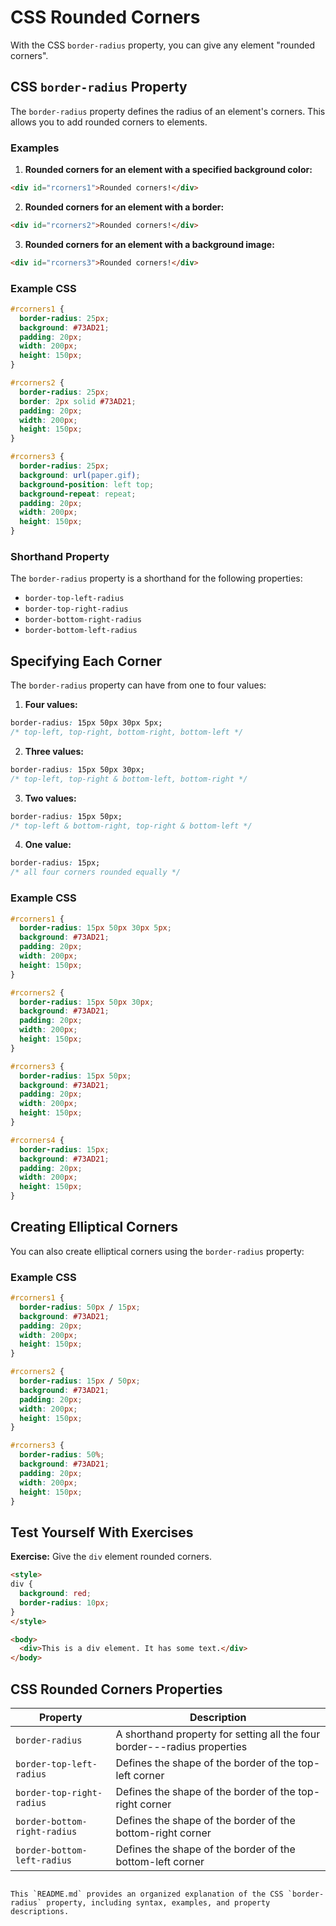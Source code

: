 # CSS Rounded Corners

With the CSS `border-radius` property, you can give any element "rounded corners".

## CSS `border-radius` Property

The `border-radius` property defines the radius of an element's corners. This allows you to add rounded corners to elements.

### Examples

1. **Rounded corners for an element with a specified background color:**

```html
<div id="rcorners1">Rounded corners!</div>
```

2. **Rounded corners for an element with a border:**

```html
<div id="rcorners2">Rounded corners!</div>
```

3. **Rounded corners for an element with a background image:**

```html
<div id="rcorners3">Rounded corners!</div>
```

### Example CSS

```css
#rcorners1 {
  border-radius: 25px;
  background: #73AD21;
  padding: 20px;
  width: 200px;
  height: 150px;
}

#rcorners2 {
  border-radius: 25px;
  border: 2px solid #73AD21;
  padding: 20px;
  width: 200px;
  height: 150px;
}

#rcorners3 {
  border-radius: 25px;
  background: url(paper.gif);
  background-position: left top;
  background-repeat: repeat;
  padding: 20px;
  width: 200px;
  height: 150px;
}
```

### Shorthand Property

The `border-radius` property is a shorthand for the following properties:
- `border-top-left-radius`
- `border-top-right-radius`
- `border-bottom-right-radius`
- `border-bottom-left-radius`

## Specifying Each Corner

The `border-radius` property can have from one to four values:

1. **Four values:**

```css
border-radius: 15px 50px 30px 5px;
/* top-left, top-right, bottom-right, bottom-left */
```

2. **Three values:**

```css
border-radius: 15px 50px 30px;
/* top-left, top-right & bottom-left, bottom-right */
```

3. **Two values:**

```css
border-radius: 15px 50px;
/* top-left & bottom-right, top-right & bottom-left */
```

4. **One value:**

```css
border-radius: 15px;
/* all four corners rounded equally */
```

### Example CSS

```css
#rcorners1 {
  border-radius: 15px 50px 30px 5px;
  background: #73AD21;
  padding: 20px;
  width: 200px;
  height: 150px;
}

#rcorners2 {
  border-radius: 15px 50px 30px;
  background: #73AD21;
  padding: 20px;
  width: 200px;
  height: 150px;
}

#rcorners3 {
  border-radius: 15px 50px;
  background: #73AD21;
  padding: 20px;
  width: 200px;
  height: 150px;
}

#rcorners4 {
  border-radius: 15px;
  background: #73AD21;
  padding: 20px;
  width: 200px;
  height: 150px;
}
```

## Creating Elliptical Corners

You can also create elliptical corners using the `border-radius` property:

### Example CSS

```css
#rcorners1 {
  border-radius: 50px / 15px;
  background: #73AD21;
  padding: 20px;
  width: 200px;
  height: 150px;
}

#rcorners2 {
  border-radius: 15px / 50px;
  background: #73AD21;
  padding: 20px;
  width: 200px;
  height: 150px;
}

#rcorners3 {
  border-radius: 50%;
  background: #73AD21;
  padding: 20px;
  width: 200px;
  height: 150px;
}
```

## Test Yourself With Exercises

**Exercise:** Give the `div` element rounded corners.

```html
<style>
div {
  background: red;
  border-radius: 10px;
}
</style>

<body>
  <div>This is a div element. It has some text.</div>
</body>
```

## CSS Rounded Corners Properties

| Property                     | Description                                                 |
|------------------------------|-------------------------------------------------------------|
| `border-radius`              | A shorthand property for setting all the four border-*-*-radius properties |
| `border-top-left-radius`     | Defines the shape of the border of the top-left corner      |
| `border-top-right-radius`    | Defines the shape of the border of the top-right corner     |
| `border-bottom-right-radius` | Defines the shape of the border of the bottom-right corner  |
| `border-bottom-left-radius`  | Defines the shape of the border of the bottom-left corner   |
```

This `README.md` provides an organized explanation of the CSS `border-radius` property, including syntax, examples, and property descriptions.
